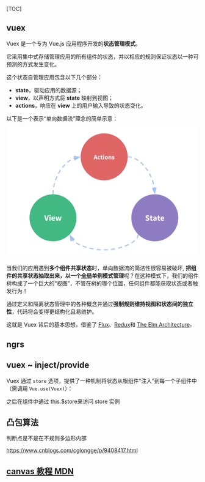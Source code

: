 [TOC]

## vuex

Vuex 是一个专为 Vue.js 应用程序开发的**状态管理模式**。

它采用集中式存储管理应用的所有组件的状态，并以相应的规则保证状态以一种可预测的方式发生变化。

这个状态自管理应用包含以下几个部分：

- **state**，驱动应用的数据源；
- **view**，以声明方式将 **state** 映射到视图；
- **actions**，响应在 **view** 上的用户输入导致的状态变化。

以下是一个表示“单向数据流”理念的简单示意：

![img](./imgs/flow.png)

当我们的应用遇到**多个组件共享状态**时，单向数据流的简洁性很容易被破坏,  **把组件的共享状态抽取出来，以一个<u>全局</u>单例模式管理**呢？在这种模式下，我们的组件树构成了一个巨大的“视图”，不管在树的哪个位置，任何组件都能获取状态或者触发行为！

通过定义和隔离状态管理中的各种概念并通过**强制规则维持视图和状态间的独立性**，代码将会变得更结构化且易维护。

这就是 Vuex 背后的基本思想，借鉴了 [Flux](https://facebook.github.io/flux/docs/overview)、[Redux](http://redux.js.org/)和 [The Elm Architecture](https://guide.elm-lang.org/architecture/)。

## ngrs



## vuex ~ inject/provide

Vuex 通过 `store` 选项，提供了一种机制将状态从根组件“注入”到每一个子组件中（需调用 `Vue.use(Vuex)`）：

之后在组件中通过 this.$store来访问 store 实例



## 凸包算法

判断点是不是在不规则多边形内部

https://www.cnblogs.com/cglongge/p/9408417.html



## [canvas 教程 MDN](https://developer.mozilla.org/zh-CN/docs/Web/API/Canvas_API/Tutorial)
